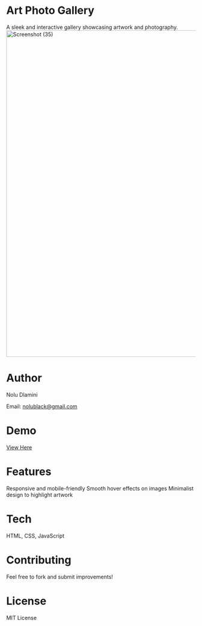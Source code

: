 # Art Photo Gallery
A sleek and interactive gallery showcasing artwork and photography.
<img width="1602" height="868" alt="Screenshot (35)" src="https://github.com/user-attachments/assets/6ef84159-3917-496e-9aeb-7ce3ccb22757" />


# Author 
Nolu Dlamini

Email: nolublack@gmail.com

# Demo
[View Here](https://noludlamini.github.io/Photo-gallery/)


# Features
Responsive and mobile-friendly
Smooth hover effects on images
Minimalist design to highlight artwork

# Tech
HTML, CSS, JavaScript

# Contributing
Feel free to fork and submit improvements!

# License
MIT License
